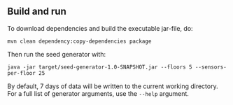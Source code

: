 ## Build and run
To download dependencies and build the executable jar-file, do:
```
mvn clean dependency:copy-dependencies package
```

Then run the seed generator with:
```
java -jar target/seed-generator-1.0-SNAPSHOT.jar --floors 5 --sensors-per-floor 25
```
By default, 7 days of data will be written to the current working directory. For a full list of generator arguments, use the `--help` argument.